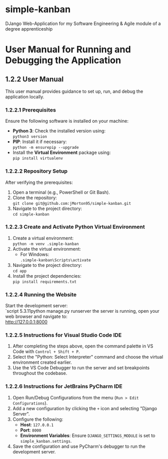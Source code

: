 # simple-kanban
DJango Web-Application for my Software Engineering &amp; Agile module of a degree apprenticeship

# User Manual for Running and Debugging the Application

## 1.2.2 User Manual  
This user manual provides guidance to set up, run, and debug the application locally.

### 1.2.2.1 Prerequisites  
Ensure the following software is installed on your machine:  
- **Python 3**: Check the installed version using:  
  `python3 version`
- **PIP**: Install it if necessary:  
  `python -m ensurepip --upgrade`
- Install the **Virtual Environment** package using:  
  `pip install virtualenv`

### 1.2.2.2 Repository Setup  
After verifying the prerequisites:  
1. Open a terminal (e.g., PowerShell or Git Bash).  
2. Clone the repository:  
   `git clone git@github.com:jMorton95/simple-kanban.git`
3. Navigate to the project directory:  
   `cd simple-kanban`

### 1.2.2.3 Create and Activate Python Virtual Environment  
1. Create a virtual environment:  
   `python -m venv .simple-kanban`
2. Activate the virtual environment:  
   - For Windows:  
     `.simple-kanban\Scripts\activate`
3. Navigate to the project directory:  
   `cd app`
4. Install the project dependencies:  
   `pip install requirements.txt`

### 1.2.2.4 Running the Website  
Start the development server:  
   `script 5.3.11python manage.py runserver the server is running, open your web browser and navigate to:  
http://127.0.0.1:8000

### 1.2.2.5 Instructions for Visual Studio Code IDE  
1. After completing the steps above, open the command palette in VS Code with `Control + Shift + P`.  
2. Select the "Python: Select Interpreter" command and choose the virtual environment created earlier.  
3. Use the VS Code Debugger to run the server and set breakpoints throughout the codebase.

### 1.2.2.6 Instructions for JetBrains PyCharm IDE  
1. Open Run/Debug Configurations from the menu (`Run > Edit Configurations`).  
2. Add a new configuration by clicking the `+` icon and selecting "Django Server".  
3. Configure the following:
   - **Host**: `127.0.0.1`
   - **Port**: `8000`
   - **Environment Variables**: Ensure `DJANGO_SETTINGS_MODULE` is set to `simple_kanban.settings`.  
4. Save the configuration and use PyCharm's debugger to run the development server.
